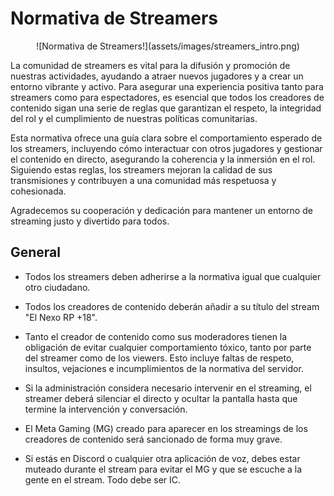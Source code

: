 # Normativa de Streamers

<center>![Normativa de Streamers!](assets/images/streamers_intro.png)</center>

La comunidad de streamers es vital para la difusión y promoción de nuestras actividades, ayudando a atraer nuevos jugadores y a crear un entorno vibrante y activo. Para asegurar una experiencia positiva tanto para streamers como para espectadores, es esencial que todos los creadores de contenido sigan una serie de reglas que garantizan el respeto, la integridad del rol y el cumplimiento de nuestras políticas comunitarias.

Esta normativa ofrece una guía clara sobre el comportamiento esperado de los streamers, incluyendo cómo interactuar con otros jugadores y gestionar el contenido en directo, asegurando la coherencia y la inmersión en el rol. Siguiendo estas reglas, los streamers mejoran la calidad de sus transmisiones y contribuyen a una comunidad más respetuosa y cohesionada.

Agradecemos su cooperación y dedicación para mantener un entorno de streaming justo y divertido para todos.

## General

- Todos los streamers deben adherirse a la normativa igual que cualquier otro ciudadano.

- Todos los creadores de contenido deberán añadir a su título del stream "El Nexo RP +18".

- Tanto el creador de contenido como sus moderadores tienen la obligación de evitar cualquier comportamiento tóxico, tanto por parte del streamer como de los viewers. Esto incluye faltas de respeto, insultos, vejaciones e incumplimientos de la normativa del servidor.

- Si la administración considera necesario intervenir en el streaming, el streamer deberá silenciar el directo y ocultar la pantalla hasta que termine la intervención y conversación.

- El Meta Gaming (MG) creado para aparecer en los streamings de los creadores de contenido será sancionado de forma muy grave.

- Si estás en Discord o cualquier otra aplicación de voz, debes estar muteado durante el stream para evitar el MG y que se escuche a la gente en el stream. Todo debe ser IC.